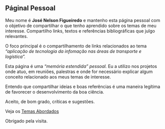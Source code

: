 Páginal Pessoal
---------------

Meu nome é **José Nelson Figueiredo** e mantenho esta página pessoal com o objetivo de compartilhar o que tenho aprendido sobre os temas de meu interesse. Compartilho links, textos e referências bibliográficas que julgo relevantes.

O foco principal é o compartilhamento de links relacionados ao tema *“aplicação de tecnologia da infomação nas áreas de transporte e logística”.*

Esta página é uma *“memória estendida” pessoal.* Eu a utilizo nos projetos onde atuo, em reuniões, palestras e onde for necessário explicar algum conceito relacionado aos meus temas de interesse.

Entendo que compartilhar ideias e boas referências é uma maneira legítima de favorecer o desenvolvimento da boa ciência.

Aceito, de bom grado, críticas e sugestões.

Veja os [Temas Abordados](https://https://josenelsonfigueiredo.github.io/jose-nelson-figueiredo.gethub.io//blob/master/temas/temas_abordados.md)

Obrigado pela visita.
